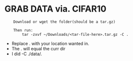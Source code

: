 # GRAB DATA via. CIFAR10
```
    Download or wget the folder(should be a tar.gz)

    Then run:
        tar -zxvf ~/Downloads/<tar-file-here>.tar.gz -C .
```

* Replace . with your location wanted in.
* The . will equal the curr dir
* I did -C ./data/.
